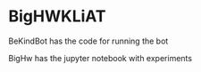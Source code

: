 # BigHWKLiAT

BeKindBot has the code for running the bot

BigHw has the jupyter notebook with experiments
